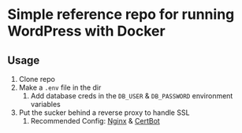 # Simple reference repo for running WordPress with Docker

## Usage

1. Clone repo
2. Make a `.env` file in the dir
   1. Add database creds in the `DB_USER` & `DB_PASSWORD` environment variables
3. Put the sucker behind a reverse proxy to handle SSL
   1. Recommended Config: [Nginx](https://www.nginx.com) & [CertBot](https://certbot.eff.org)
